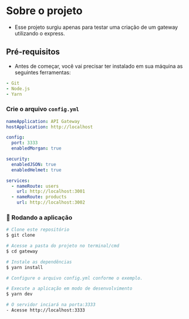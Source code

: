 # Sobre o projeto

- Esse projeto surgiu apenas para testar uma criação de um gateway utilizando o express.

## Pré-requisitos

- Antes de começar, você vai precisar ter instalado em sua máquina as seguintes ferramentas: 

```yml
- Git
- Node.js
- Yarn
```

### Crie o arquivo `config.yml`

```yml
nameApplication: API Gateway
hostApplication: http://localhost

config:
  port: 3333
  enabledMorgan: true

security:
  enabledJSON: true 
  enabledHelmet: true

services:
  - nameRoute: users
    url: http://localhost:3001
  - nameRoute: products
    url: http://localhost:3002
```


### 🎲 Rodando a aplicação

```bash
# Clone este repositório
$ git clone 

# Acesse a pasta do projeto no terminal/cmd
$ cd gateway

# Instale as dependências
$ yarn install

# Configure o arquivo config.yml conforme o exemplo.

# Execute a aplicação em modo de desenvolvimento
$ yarn dev

# O servidor inciará na porta:3333 
- Acesse http://localhost:3333
```